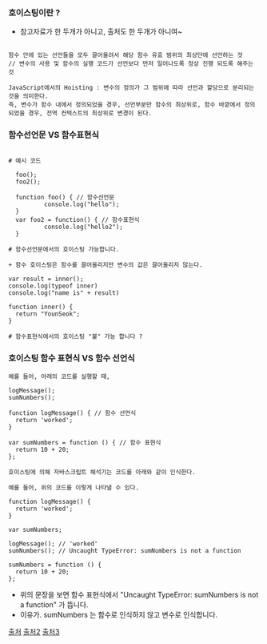 ### 호이스팅이란 ? 

* 참고자료가 한 두개가 아니고, 출처도 한 두개가 아니여~

```

함수 안에 있는 선언들을 모두 끌어올려서 해당 함수 유효 범위의 최상단에 선언하는 것
// 변수의 사용 및 함수의 실행 코드가 선언보다 먼저 일어나도록 정상 진행 되도록 해주는 것

JavaScript에서의 Hoisting : 변수의 정의가 그 범위에 따라 선언과 할당으로 분리되는 것을 의미한다. 
즉, 변수가 함수 내에서 정의되었을 경우, 선언부분만 함수의 최상위로, 함수 바깥에서 정의되었을 경우, 전역 컨텍스트의 최상위로 변경이 된다.

```

### 함수선언문 VS 함수표현식

```

# 예시 코드

  foo();
  foo2();

  function foo() { // 함수선언문
          console.log("hello");
  }
  var foo2 = function() { // 함수표현식
          console.log("hello2");
  }
  
# 함수선언문에서의 호이스팅 가능합니다.

+ 함수 호이스팅은 함수를 끌어올리지만 변수의 값은 끌어올리지 않는다.

var result = inner();
console.log(typeof inner)
console.log("name is" + result)

function inner() {
  return "YounSeok";
}

# 함수표현식에서의 호이스팅 "불" 가능 합니다 ? 

```

### 호이스팅 함수 표현식 VS 함수 선언식

```
예를 들어, 아래의 코드를 실행할 때,

logMessage();
sumNumbers();

function logMessage() { // 함수 선언식
  return 'worked';
}

var sumNumbers = function () { // 함수 표현식
  return 10 + 20;
};

호이스팅에 의해 자바스크립트 해석기는 코드를 아래와 같이 인식한다.

예를 들어, 위의 코드를 이렇게 나타낼 수 있다.

function logMessage() {
  return 'worked';
}

var sumNumbers;

logMessage(); // 'worked'
sumNumbers(); // Uncaught TypeError: sumNumbers is not a function

sumNumbers = function () {
  return 10 + 20;
};

```

- 위의 문장을 보면 함수 표현식에서 "Uncaught TypeError: sumNumbers is not a function" 가 뜹니다.
- 이유가. sumNumbers 는 함수로 인식하지 않고 변수로 인식합니다.

[출처](https://gmlwjd9405.github.io/2019/04/22/javascript-hoisting.html)
[출처2](https://velog.io/@surim014/JavaScript%EC%97%90%EC%84%9C%EC%9D%98-Hoisting%EC%9D%B4%EB%9E%80-%EB%AC%B4%EC%97%87%EC%9D%B8%EA%B0%80)
[출처3](https://joshua1988.github.io/web-development/javascript/function-expressions-vs-declarations/)  


